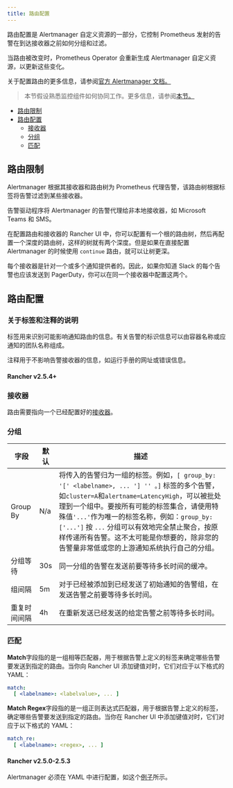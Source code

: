 ```yaml
---
title: 路由配置
---
```


路由配置是 Alertmanager 自定义资源的一部分，它控制 Prometheus 发射的告警在到达接收器之前如何分组和过滤。

当路由被改变时，Prometheus Operator 会重新生成 Alertmanager 自定义资源，以更新这些变化。

关于配置路由的更多信息，请参阅[官方 Alertmanager 文档。](https://www.prometheus.io/docs/alerting/latest/configuration/#route)

> 本节假设熟悉监控组件如何协同工作。更多信息，请参阅[本节。](/docs/rancher2.5/monitoring-alerting/how-monitoring-works/_index)

- [路由限制](#路由限制)
- [路由配置](#路由配置)
  - [接收器](#接收器)
  - [分组](#分组)
  - [匹配](#匹配)

## 路由限制

Alertmanager 根据其接收器和路由树为 Prometheus 代理告警，该路由树根据标签将告警过滤到某些接收器。

告警驱动程序将 Alertmanager 的告警代理给非本地接收器，如 Microsoft Teams 和 SMS。

在配置路由和接收器的 Rancher UI 中，你可以配置有一个根的路由树，然后再配置一个深度的路由树，这样的树就有两个深度。但是如果在直接配置 Alertmanager 的时候使用 `continue` 路由，就可以让树更深。

每个接收器是针对一个或多个通知提供者的。因此，如果你知道 Slack 的每个告警也应该发送到 PagerDuty，你可以在同一个接收器中配置这两个。

## 路由配置

### 关于标签和注释的说明

标签用来识别可能影响通知路由的信息。有关告警的标识信息可以由容器名称或应通知的团队名称组成。

注释用于不影响告警接收器的信息，如运行手册的网址或错误信息。

#### Rancher v2.5.4+

### 接收器

路由需要指向一个已经配置好的[接收器](#receiver-configuration)。

### 分组

| 字段         | 默认 | 描述                                                                                                                                                                                                                                                                                                                                                                                   |
| ------------ | ---- | -------------------------------------------------------------------------------------------------------------------------------------------------------------------------------------------------------------------------------------------------------------------------------------------------------------------------------------------------------------------------------------- |
| Group By     | N/a  | 将传入的告警归为一组的标签。例如，`[ group_by: '[' <labelname>, ... '] '' 。]` 标签的多个告警，如`cluster=A`和`alertname=LatencyHigh`，可以被批处理到一个组中。要按所有可能的标签集合，请使用特殊值`'...'`作为唯一的标签名称，例如：`group_by: ['...']` 按 `...` 分组可以有效地完全禁止聚合，按原样传递所有告警。这不太可能是你想要的，除非您的告警量非常低或您的上游通知系统执行自己的分组。 |
| 分组等待     | 30s  | 同一分组的告警在发送前要等待多长时间的缓冲。                                                                                                                                                                                                                                                                                                                                           |
| 组间隔       | 5m   | 对于已经被添加到已经发送了初始通知的告警组，在发送告警之前要等待多长时间。                                                                                                                                                                                                                                                                                                             |
| 重复时间间隔 | 4h   | 在重新发送已经发送的给定告警之前等待多长时间。                                                                                                                                                                                                                                                                                                                                |

### 匹配

**Match**字段指的是一组相等匹配器，用于根据告警上定义的标签来确定哪些告警要发送到指定的路由。当你向 Rancher UI 添加键值对时，它们对应于以下格式的 YAML：

```yaml
match:
  [ <labelname>: <labelvalue>, ... ]
```

**Match Regex**字段指的是一组正则表达式匹配器，用于根据告警上定义的标签，确定哪些告警要发送到指定的路由。当你在 Rancher UI 中添加键值对时，它们对应于以下格式的 YAML：

```yaml
match_re:
  [ <labelname>: <regex>, ... ]
```

#### Rancher v2.5.0-2.5.3

Alertmanager 必须在 YAML 中进行配置，如这个[例子](/docs/rancher2.5/monitoring-alerting/configuration/examples/_index#alertmanager-配置)所示。
